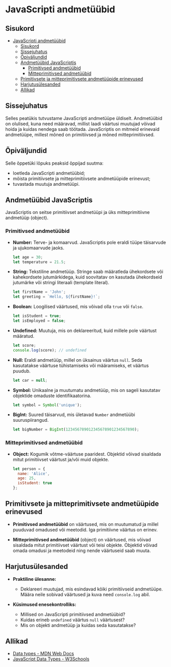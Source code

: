 # JavaScripti andmetüübid

## Sisukord

- [JavaScripti andmetüübid](#javascripti-andmetüübid)
  - [Sisukord](#sisukord)
  - [Sissejuhatus](#sissejuhatus)
  - [Õpiväljundid](#õpiväljundid)
  - [Andmetüübid JavaScriptis](#andmetüübid-javascriptis)
    - [Primitivsed andmetüübid](#primitivsed-andmetüübid)
    - [Mitteprimitivsed andmetüübid](#mitteprimitivsed-andmetüübid)
  - [Primitivsete ja mitteprimitivsete andmetüüpide erinevused](#primitivsete-ja-mitteprimitivsete-andmetüüpide-erinevused)
  - [Harjutusülesanded](#harjutusülesanded)
  - [Allikad](#allikad)

## Sissejuhatus

Selles peatükis tutvustame JavaScripti andmetüüpe üldiselt. Andmetüübid on olulised, kuna need määravad, millist laadi väärtusi muutujad võivad hoida ja kuidas nendega saab töötada. JavaScriptis on mitmeid erinevaid andmetüüpe, millest mõned on primitiivsed ja mõned mitteprimitiivsed.

## Õpiväljundid

Selle õppetüki lõpuks peaksid õppijad suutma:

- loetleda JavaScripti andmetüübid;
- mõista primitiivsete ja mitteprimitiivsete andmetüüpide erinevust;
- tuvastada muutuja andmetüüpi.

## Andmetüübid JavaScriptis

JavaScriptis on seitse primitiivset andmetüüpi ja üks mitteprimitiivne andmetüüp (object).

### Primitivsed andmetüübid

- **Number:** Terve- ja komaarvud. JavaScriptis pole eraldi tüüpe täisarvude ja ujukomaarvude jaoks.

  ```javascript
  let age = 30;
  let temperature = 21.5;
  ```

- **String:** Tekstiline andmetüüp. Stringe saab määratleda ühekordsete või kahekordsete jutumärkidega, kuid soovitatav on kasutada ühekordseid jutumärke või stringi literaali (template literal).

  ```javascript
  let firstName = 'John';
  let greeting = `Hello, ${firstName}!`;
  ```

- **Boolean:** Loogilised väärtused, mis võivad olla `true` või `false`.

  ```javascript
  let isStudent = true;
  let isEmployed = false;
  ```

- **Undefined:** Muutuja, mis on deklareeritud, kuid millele pole väärtust määratud.

  ```javascript
  let score;
  console.log(score); // undefined
  ```

- **Null:** Eraldi andmetüüp, millel on üksainus väärtus `null`. Seda kasutatakse väärtuse tühistamiseks või määramiseks, et väärtus puudub.

  ```javascript
  let car = null;
  ```

- **Symbol:** Unikaalne ja muutumatu andmetüüp, mis on sageli kasutatav objektide omaduste identifikaatorina.

  ```javascript
  let symbol = Symbol('unique');
  ```

- **BigInt:** Suured täisarvud, mis ületavad `Number` andmetüübi suuruspiirangud.

  ```javascript
  let bigNumber = BigInt(123456789012345678901234567890);
  ```

### Mitteprimitivsed andmetüübid

- **Object:** Kogumik võtme-väärtuse paaridest. Objektid võivad sisaldada mitut primitiivset väärtust ja/või muid objekte.

  ```javascript
  let person = {
    name: 'Alice',
    age: 25,
    isStudent: true
  };
  ```

## Primitivsete ja mitteprimitivsete andmetüüpide erinevused

- **Primitivsed andmetüübid** on väärtused, mis on muutumatud ja millel puuduvad omadused või meetodid. Iga primitiivne väärtus on erinev.

- **Mitteprimitivsed andmetüübid** (object) on väärtused, mis võivad sisaldada mitut primitiivset väärtust või teisi objekte. Objektid võivad omada omadusi ja meetodeid ning nende väärtuseid saab muuta.

## Harjutusülesanded

- **Praktiline ülesanne:**
  - Deklareeri muutujad, mis esindavad kõiki primitiivseid andmetüüpe. Määra neile sobivad väärtused ja kuva need `console.log` abil.

- **Küsimused enesekontrolliks:**
  - Millised on JavaScripti primitiivsed andmetüübid?
  - Kuidas erineb `undefined` väärtus `null` väärtusest?
  - Mis on objekti andmetüüp ja kuidas seda kasutatakse?

## Allikad

- [Data types - MDN Web Docs](https://developer.mozilla.org/en-US/docs/Web/JavaScript/Data_structures)
- [JavaScript Data Types - W3Schools](https://www.w3schools.com/js/js_datatypes.asp)
